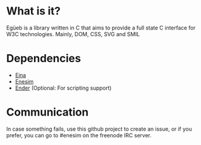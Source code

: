 What is it?
===========
Egüeb is a library written in C that aims to provide a full state C interface for W3C technologies. Mainly, DOM, CSS,
SVG and SMIL

Dependencies
============
+ [Eina](http://www.enlightenment.org)
+ [Enesim](https://www.github.com/turran/enesim)
+ [Ender](https://www.github.com/turran/ender) (Optional: For scripting support)

Communication
=============
In case something fails, use this github project to create an issue, or if you prefer, you can go to #enesim on the freenode IRC server.
